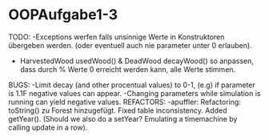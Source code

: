 # OOPAufgabe1-3

TODO:
-Exceptions werfen falls unsinnige Werte in Konstruktoren übergeben werden. (oder eventuell auch nie parameter unter 0 erlauben).
- HarvestedWood usedWood() & DeadWood decayWood() so anpassen, dass durch % Werte 0 erreicht werden kann, alle Werte stimmen.


BUGS:
-Limit decay (and other procentual values) to 0-1, (e.g) if parameter is 1.1F negative values can appear.
-Changing parameters while simulation is running can yield negative values.
REFACTORS:
-apuffler: Refactoring: toString() zu Forest hinzugefügt. Fixed table inconsistency. Added getYear(). (Should we also do a setYear? Emulating a timemachine by calling update in a row).	

